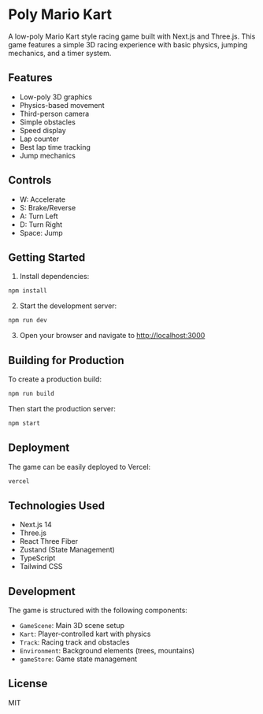 # Poly Mario Kart

A low-poly Mario Kart style racing game built with Next.js and Three.js. This game features a simple 3D racing experience with basic physics, jumping mechanics, and a timer system.

## Features

- Low-poly 3D graphics
- Physics-based movement
- Third-person camera
- Simple obstacles
- Speed display
- Lap counter
- Best lap time tracking
- Jump mechanics

## Controls

- W: Accelerate
- S: Brake/Reverse
- A: Turn Left
- D: Turn Right
- Space: Jump

## Getting Started

1. Install dependencies:
```bash
npm install
```

2. Start the development server:
```bash
npm run dev
```

3. Open your browser and navigate to [http://localhost:3000](http://localhost:3000)

## Building for Production

To create a production build:

```bash
npm run build
```

Then start the production server:

```bash
npm start
```

## Deployment

The game can be easily deployed to Vercel:

```bash
vercel
```

## Technologies Used

- Next.js 14
- Three.js
- React Three Fiber
- Zustand (State Management)
- TypeScript
- Tailwind CSS

## Development

The game is structured with the following components:

- `GameScene`: Main 3D scene setup
- `Kart`: Player-controlled kart with physics
- `Track`: Racing track and obstacles
- `Environment`: Background elements (trees, mountains)
- `gameStore`: Game state management

## License

MIT
